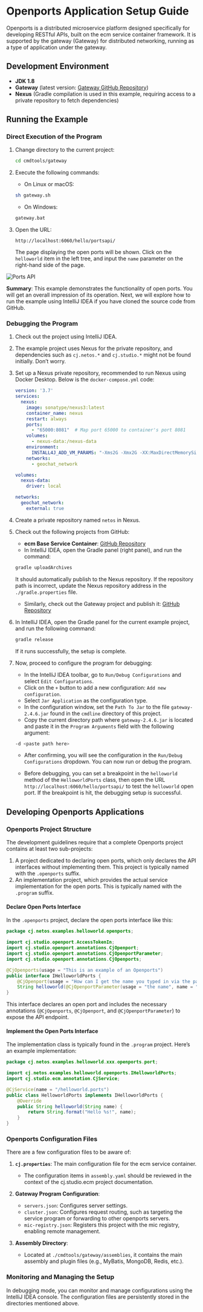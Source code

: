 
# Openports Application Setup Guide

Openports is a distributed microservice platform designed specifically for developing RESTful APIs, built on the ecm service container framework. It is supported by the gateway (Gateway) for distributed networking, running as a type of application under the gateway.

## Development Environment

- **JDK 1.8**
- **Gateway** (latest version: [Gateway GitHub Repository](https://github.com/carocean/cj.studio.gateway2/tree/cj/cmdtools/gateway))
- **Nexus** (Gradle compilation is used in this example, requiring access to a private repository to fetch dependencies)

## Running the Example

### Direct Execution of the Program

1. Change directory to the current project:
    ```bash
    cd cmdtools/gateway
    ```

2. Execute the following commands:
    - On Linux or macOS:
    ```bash
    sh gateway.sh
    ```
    - On Windows:
    ```bash
    gateway.bat
    ```

3. Open the URL:
    ```
    http://localhost:6060/hello/portsapi/
    ```

   The page displaying the open ports will be shown. Click on the `helloworld` item in the left tree, and input the `name` parameter on the right-hand side of the page.

![Ports API](https://github.com/carocean/cj.netos.examples/blob/main/documents/openports-ui.png?raw=true)

**Summary**: This example demonstrates the functionality of open ports. You will get an overall impression of its operation. Next, we will explore how to run the example using IntelliJ IDEA if you have cloned the source code from GitHub.

### Debugging the Program

1. Check out the project using IntelliJ IDEA.
2. The example project uses Nexus for the private repository, and dependencies such as `cj.netos.*` and `cj.studio.*` might not be found initially. Don’t worry.
3. Set up a Nexus private repository, recommended to run Nexus using Docker Desktop. Below is the `docker-compose.yml` code:
    ```yaml
    version: '3.7'
    services:
      nexus:
        image: sonatype/nexus3:latest
        container_name: nexus
        restart: always
        ports:
          - "65000:8081"  # Map port 65000 to container's port 8081
        volumes:
          - nexus-data:/nexus-data
        environment:
          INSTALL4J_ADD_VM_PARAMS: "-Xms2G -Xmx2G -XX:MaxDirectMemorySize=2G"
        networks:
          - geochat_network

    volumes:
      nexus-data:
        driver: local

    networks:
      geochat_network:
        external: true
    ```

4. Create a private repository named `netos` in Nexus.

5. Check out the following projects from GitHub:
    - **ecm Base Service Container**: [GitHub Repository](https://github.com/carocean/cj.studio.ecm)
    - In IntelliJ IDEA, open the Gradle panel (right panel), and run the command:
    ```bash
    gradle uploadArchives
    ```
   It should automatically publish to the Nexus repository. If the repository path is incorrect, update the Nexus repository address in the `./gradle.properties` file.

    - Similarly, check out the Gateway project and publish it: [GitHub Repository](https://github.com/carocean/cj.studio.gateway2)

6. In IntelliJ IDEA, open the Gradle panel for the current example project, and run the following command:
    ```bash
    gradle release
    ```
   If it runs successfully, the setup is complete.

7. Now, proceed to configure the program for debugging:
    - In the IntelliJ IDEA toolbar, go to `Run/Debug Configurations` and select `Edit Configurations`.
    - Click on the `+` button to add a new configuration: `Add new configuration`.
    - Select `Jar Application` as the configuration type.
    - In the configuration window, set the `Path To Jar` to the file `gateway-2.4.6.jar` found in the `cmdline` directory of this project.
    - Copy the current directory path where `gateway-2.4.6.jar` is located and paste it in the `Program Arguments` field with the following argument:
    ```bash
    -d <paste path here>
    ```
    - After confirming, you will see the configuration in the `Run/Debug Configurations` dropdown. You can now run or debug the program.

    - Before debugging, you can set a breakpoint in the `helloworld` method of the `HelloworldPorts` class, then open the URL `http://localhost:6060/hello/portsapi/` to test the `helloworld` open port. If the breakpoint is hit, the debugging setup is successful.

## Developing Openports Applications

### Openports Project Structure

The development guidelines require that a complete Openports project contains at least two sub-projects:
1. A project dedicated to declaring open ports, which only declares the API interfaces without implementing them. This project is typically named with the `.openports` suffix.
2. An implementation project, which provides the actual service implementation for the open ports. This is typically named with the `.program` suffix.

#### Declare Open Ports Interface

In the `.openports` project, declare the open ports interface like this:

```java
package cj.netos.examples.helloworld.openports;

import cj.studio.openport.AccessTokenIn;
import cj.studio.openport.annotations.CjOpenport;
import cj.studio.openport.annotations.CjOpenportParameter;
import cj.studio.openport.annotations.CjOpenports;

@CjOpenports(usage = "This is an example of an Openports")
public interface IHelloworldPorts {
    @CjOpenport(usage = "How can I get the name you typed in via the parameter name?", tokenIn = AccessTokenIn.nope)
    String helloworld(@CjOpenportParameter(usage = "the name", name = "name") String name);
}
```

This interface declares an open port and includes the necessary annotations (`@CjOpenports`, `@CjOpenport`, and `@CjOpenportParameter`) to expose the API endpoint.

#### Implement the Open Ports Interface

The implementation class is typically found in the `.program` project. Here’s an example implementation:

```java
package cj.netos.examples.helloworld.xxx.openports.port;

import cj.netos.examples.helloworld.openports.IHelloworldPorts;
import cj.studio.ecm.annotation.CjService;

@CjService(name = "/helloworld.ports")
public class HelloworldPorts implements IHelloworldPorts {
    @Override
    public String helloworld(String name) {
        return String.format("Hello %s!", name);
    }
}
```

### Openports Configuration Files

There are a few configuration files to be aware of:

1. **`cj.properties`**: The main configuration file for the ecm service container.
    - The configuration items in `assembly.yaml` should be reviewed in the context of the cj.studio.ecm project documentation.

2. **Gateway Program Configuration**:
    - `servers.json`: Configures server settings.
    - `cluster.json`: Configures request routing, such as targeting the service program or forwarding to other openports servers.
    - `mic-registry.json`: Registers this project with the mic registry, enabling remote management.

3. **Assembly Directory**:
    - Located at `./cmdtools/gateway/assemblies`, it contains the main assembly and plugin files (e.g., MyBatis, MongoDB, Redis, etc.).

### Monitoring and Managing the Setup

In debugging mode, you can monitor and manage configurations using the IntelliJ IDEA console. The configuration files are persistently stored in the directories mentioned above.
